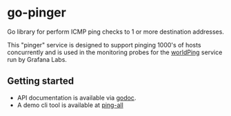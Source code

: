 # go-pinger
Go library for perform ICMP ping checks to 1 or more destination addresses.

This "pinger" service is designed to support pinging 1000's of hosts concurrently and is used
in the monitoring probes for the [worldPing](https://grafana.com/cloud/worldping) service run
by Grafana Labs.


## Getting started

- API documentation is available via [godoc](https://godoc.org/github.com/raintank/go-pinger).
- A demo cli tool is available at [ping-all](https://github.com/raintank/go-pinger/ping-all)

